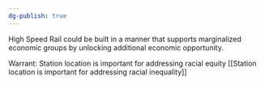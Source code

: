 ```yaml
---
dg-publish: true
---
```

High Speed Rail could be built in a manner that supports marginalized economic groups by unlocking additional economic opportunity.

Warrant: Station location is important for addressing racial equity
[[Station location is important for addressing racial inequality]]
